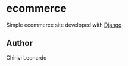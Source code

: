 # ecommerce

Simple ecommerce site developed with [Django](https://www.djangoproject.com/)

## Author
Chirivi Leonardo
